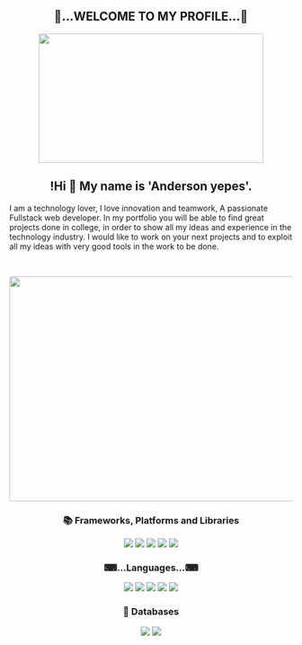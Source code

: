  
  <h2 align=center> 👨...WELCOME TO MY PROFILE...👨</h2>
  <p align=center>
   <img src="https://media.giphy.com/media/sk6yL9EGVeAcE/giphy.gif" width="400" height="230"/>
  </p>
  <h2 align=center> !Hi 👋 My name is 'Anderson yepes'.</h2>
  
  <p aling="center">I am a technology lover, I love innovation and teamwork, A passionate Fullstack web developer.
  In my portfolio you will be able to find great projects done in college, in order to show all my ideas and experience in the technology industry. I would like         to work on your next projects and to exploit all my ideas with very good tools in the work to be done. </p>
<br>

<p align=center>
  <img src="https://user-images.githubusercontent.com/89555929/221028355-df668db5-7b77-498c-bf6f-54dbbf5fd76e.jpg" width="850" height="400" />
</p>

 <h3 align=center>📚 Frameworks, Platforms and Libraries</h3>

<div align=center>
  <img src="https://img.shields.io/badge/react-%2320232a.svg?style=for-the-badge&logo=react&logoColor=%2361DAFB"/>
  <img src="https://img.shields.io/badge/react_native-%2320232a.svg?style=for-the-badge&logo=react&logoColor=%2361DAFB"/>
  <img src="https://img.shields.io/badge/yarn-%232C8EBB.svg?style=for-the-badge&logo=yarn&logoColor=white"/>
  <img src="https://img.shields.io/badge/node.js-6DA55F?style=for-the-badge&logo=node.js&logoColor=white"/>
  <img src="https://img.shields.io/badge/express.js-%23404d59.svg?style=for-the-badge&logo=express&logoColor=%2361DAFB"/>
</div>

 <h3 align=center>⌨...Languages...⌨</h3>
 
 <div align=center>
   <img src="https://img.shields.io/badge/html5-%23E34F26.svg?style=for-the-badge&logo=html5&logoColor=white"/>
   <img src="https://img.shields.io/badge/css3-%231572B6.svg?style=for-the-badge&logo=css3&logoColor=white"/>
   <img src="https://img.shields.io/badge/java-%23ED8B00.svg?style=for-the-badge&logo=java&logoColor=white"/>
   <img src="https://img.shields.io/badge/javascript-%23323330.svg?style=for-the-badge&logo=javascript&logoColor=%23F7DF1E"/>
   <img src="https://img.shields.io/badge/python-3670A0?style=for-the-badge&logo=python&logoColor=ffdd54"/>
</div>
  
<h3 align=center> 💾 Databases </h3>
 
 <div align=center>
  <img src="https://img.shields.io/badge/mysql-%2300f.svg?style=for-the-badge&logo=mysql&logoColor=white"/>
  <img src="https://img.shields.io/badge/Firebase-039BE5?style=for-the-badge&logo=Firebase&logoColor=white"/>
 </div>

